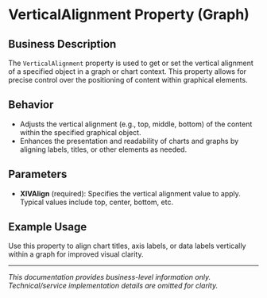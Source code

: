 # VerticalAlignment Property (Graph)

## Business Description

The `VerticalAlignment` property is used to get or set the vertical alignment of a specified object in a graph or chart context. This property allows for precise control over the positioning of content within graphical elements.

## Behavior

- Adjusts the vertical alignment (e.g., top, middle, bottom) of the content within the specified graphical object.
- Enhances the presentation and readability of charts and graphs by aligning labels, titles, or other elements as needed.

## Parameters

- **XlVAlign** (required): Specifies the vertical alignment value to apply. Typical values include top, center, bottom, etc.

## Example Usage

Use this property to align chart titles, axis labels, or data labels vertically within a graph for improved visual clarity.

---
*This documentation provides business-level information only. Technical/service implementation details are omitted for clarity.*
